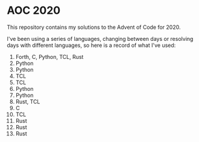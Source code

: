 # AOC 2020
This repository contains my solutions to the Advent of Code for 2020.


I've been using a series of languages, changing between days or resolving
days with different languages, so here is a record of what I've used:


  1. Forth, C, Python, TCL, Rust
  2. Python
  3. Python
  4. TCL
  5. TCL
  6. Python
  7. Python
  8. Rust, TCL
  9. C
  10. TCL
  11. Rust
  12. Rust
  13. Rust

